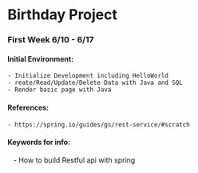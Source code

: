 # Birthday Project
### First Week 6/10 - 6/17
####  Initial Environment:
    - Initialize Development including HelloWorld
    - reate/Read/Update/Delete Data with Java and SQL
    - Render basic page with Java
####  References:
    - https://spring.io/guides/gs/rest-service/#scratch
####  Keywords for info:
    - How to build Restful api with spring
